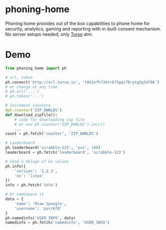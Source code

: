 # phoning-home

Phoning home provides out of the box capabilities
to phone home for security, analytics, gaming and reporting
with in-built consent mechanism. 
No server setups needed, only [Turso](https://turso.tech/) atm.


# Demo

```py
from phoning_home import ph

# url, token
ph.connect('http://url.turso.io', 't0k3nfh734tr673gqi78rytg3q34786')
# or change at any time
# ph.url('...')
# ph.token('...')

# Increment counters
@ph.counter('ZIP_DWNLDS')
def download_zipfile():
    # code for downloading zip file
    # or use ph.counter('ZIP_DWNLDS').incr()
    ...
count = ph.fetch('counter', 'ZIP_DWNLDS') 

# Leaderboard
ph.leaderboard('scrabble-123', 'yus', 100)
leaderboard = ph.fetch('leaderboard', 'scrabble-123')

# Send a deluge of kv values 
ph.info({
    'version': '1.2.3',
    'os': 'linux'
})
info = ph.fetch('info')

# Or namespace it
data = {
    'name': 'Miaw Spoogle',
    'username': 'purr678'
}
ph.namedinfo('USER_INFO', data)
namedinfo = ph.fetch('namedinfo', 'USER_INFO')
```